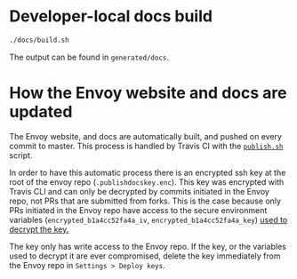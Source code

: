 # Developer-local docs build

```bash
./docs/build.sh
```

The output can be found in `generated/docs`.

# How the Envoy website and docs are updated

The Envoy website, and docs are automatically built, and pushed on every commit
to master. This process is handled by Travis CI with the
[`publish.sh`](https://github.com/envoyproxy/envoy/blob/master/docs/publish.sh) script.

In order to have this automatic process there is an encrypted ssh key at the root
of the envoy repo (`.publishdocskey.enc`). This key was encrypted with Travis CLI
and can only be decrypted by commits initiated in the Envoy repo, not PRs that are
submitted from forks. This is the case because only PRs initiated in the Envoy
repo have access to the secure environment variables (`encrypted_b1a4cc52fa4a_iv`,
`encrypted_b1a4cc52fa4a_key`) [used to decrypt the key.](https://docs.travis-ci.com/user/pull-requests#Pull-Requests-and-Security-Restrictions)

The key only has write access to the Envoy repo. If the key, or the variables
used to decrypt it are ever compromised, delete the key immediately from the
Envoy repo in `Settings > Deploy keys`.
